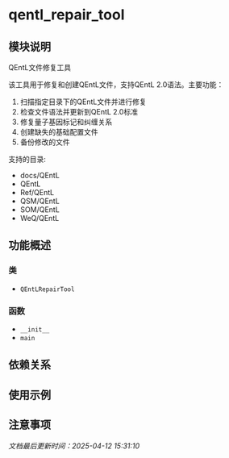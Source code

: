 # qentl_repair_tool

## 模块说明
QEntL文件修复工具

该工具用于修复和创建QEntL文件，支持QEntL 2.0语法。主要功能：
1. 扫描指定目录下的QEntL文件并进行修复
2. 检查文件语法并更新到QEntL 2.0标准
3. 修复量子基因标记和纠缠关系
4. 创建缺失的基础配置文件
5. 备份修改的文件

支持的目录:
- docs/QEntL
- QEntL
- Ref/QEntL
- QSM/QEntL
- SOM/QEntL
- WeQ/QEntL

## 功能概述

### 类

- `QEntLRepairTool`

### 函数

- `__init__`
- `main`

## 依赖关系

## 使用示例

## 注意事项

*文档最后更新时间：2025-04-12 15:31:10*